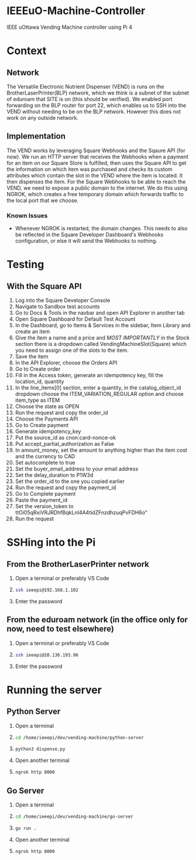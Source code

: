 # IEEEuO-Machine-Controller

IEEE uOttawa Vending Machine controller using Pi 4

# Context

## Network

The Versatile Electronic Nutrient Dispenser (VEND) is runs on the BrotherLaserPrinter(BLP) network, which we think is a subnet of the subnet of eduroam that SITE is on (this should be verified). We enabled port forwarding on the BLP router for port 22, which enables us to SSH into the VEND without needing to be on the BLP network. However this does not work on any outside network.

## Implementation

The VEND works by leveraging Square Webhooks and the Sqaure API (for now). We run an HTTP server that receives the Webhooks when a payment for an item on our Square Store is fulfilled, then uses the Square API to get the information on which item was purchased and checks its custom attributes which contain the slot in the VEND where the item is located. It then dispenses the item. For the Square Webhooks to be able to reach the VEND, we need to expose a public domain to the internet. We do this using NGROK, which creates a free temporary domain which forwards traffic to the local port that we choose.

### Known Issues

- Whenever NGROK is restarted, the domain changes. This needs to also be reflected in the Square Developer Dashboard's Webhooks configuration, or else it will send the Webhooks to nothing.

# Testing

## With the Square API

1. Log into the Square Developer Console
2. Navigate to Sandbox test accounts
3. Go to Docs & Tools in the navbar and open API Explorer in another tab
4. Open Square Dashboard for Default Test Account
5. In the Dashboard, go to Items & Services in the sidebar, Item Library and create an item
6. Give the item a name and a price and _MOST IMPORTANTLY_ in the Stock section there is a dropdown called VendingMachineSlot(Square) which you need to assign one of the slots to the item.
7. Save the item
8. In the API Explorer, choose the Orders API
9. Go to Create order
10. Fill in the Access token, generate an idempotency key, fill the location_id, quantity
11. In the line_items\[0\] section, enter a quantity, in the catalog_object_id dropdown choose the ITEM_VARIATION_REGULAR option and choose item_type as ITEM
12. Choose the state as OPEN
13. Run the request and copy the order_id
14. Choose the Payments API
15. Go to Create payment
16. Generate idempotency_key
17. Put the source_id as cnon:card-nonce-ok
18. Put accept_partial_authorization as False
19. In amount_money, set the amount to anything higher than the item cost and the currency to CAD
20. Set autocomplete to true
21. Set the buyer_email_address to your email address
22. Set the delay_duration to P1W3d
23. Set the order_id to the one you copied earlier
24. Run the request and copy the payment_id
25. Go to Complete payment
26. Paste the payment_id
27. Set the version_token to ttOi05qRxiVRJRDhfBqkLnI4A4tidZFnzdhzuqPvFDH6o"
28. Run the request

# SSHing into the Pi

## From the BrotherLaserPrinter network

1. Open a terminal or preferably VS Code
2. ```bash
   ssh ieeepi@192.168.1.102
   ```
3. Enter the password

## From the eduroam network (in the office only for now, need to test elsewhere)

1. Open a terminal or preferably VS Code
2. ```bash
   ssh ieeepi@10.136.193.96
   ```
3. Enter the password

# Running the server

## Python Server

1. Open a terminal
2. ```bash
   cd /home/ieeepi/dev/vending-machine/python-server
   ```
3. ```bash
   python3 dispense.py
   ```
4. Open another terminal
5. ```bash
   ngrok http 8000
   ```

## Go Server

1. Open a terminal
2. ```bash
   cd /home/ieeepi/dev/vending-machine/go-server
   ```
3. ```bash
   go run .
   ```
4. Open another terminal
5. ```bash
   ngrok http 8000
   ```
